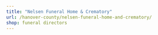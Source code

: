 ```yaml
---
title: "Nelsen Funeral Home & Crematory"
url: /hanover-county/nelsen-funeral-home-and-crematory/
shop: funeral directors
---
```

